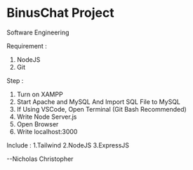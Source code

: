 # BinusChat Project
Software Engineering

Requirement :
1. NodeJS
2. Git

Step :
1. Turn on XAMPP
2. Start Apache and MySQL And Import SQL File to MySQL
3. If Using VSCode, Open Terminal (Git Bash Recommended)
4. Write Node Server.js
5. Open Browser
6. Write localhost:3000

Include :
1.Tailwind
2.NodeJS
3.ExpressJS

--Nicholas Christopher
